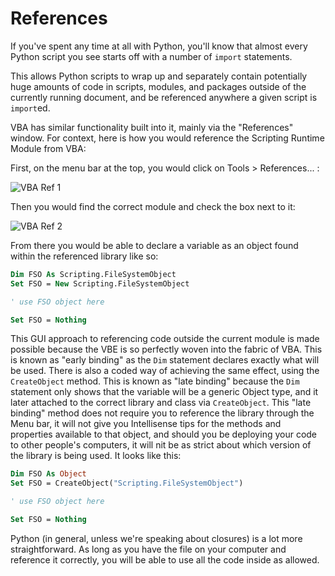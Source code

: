 # References

If you've spent any time at all with Python, you'll know that almost every Python script you see starts off with a number of `import` statements.

This allows Python scripts to wrap up and separately contain potentially huge amounts of code in scripts, modules, and packages outside of the currently running document, and be referenced anywhere a given script is `import`ed.

VBA has similar functionality built into it, mainly via the "References" window. For context, here is how you would reference the Scripting Runtime Module from VBA:

First, on the menu bar at the top, you would click on Tools > References... :

![VBA Ref 1](../images/vba_references_1.png)


Then you would find the correct module and check the box next to it:

![VBA Ref 2](../images/vba_references_2.png)


From there you would be able to declare a variable as an object found within the referenced library like so:

```vb
Dim FSO As Scripting.FileSystemObject
Set FSO = New Scripting.FileSystemObject

' use FSO object here

Set FSO = Nothing
```

This GUI approach to referencing code outside the current module is made possible because the VBE is so perfectly woven into the fabric of VBA. This is known as "early binding" as the `Dim` statement declares exactly what will be used. There is also a coded way of achieving the same effect, using the `CreateObject` method. This is known as "late binding" because the `Dim` statement only shows that the variable will be a generic Object type, and it later attached to the correct library and class via `CreateObject`. This "late binding" method does not require you to reference the library through the Menu bar, it will not give you Intellisense tips for the methods and properties available to that object, and should you be deploying your code to other people's computers, it will nit be as strict about which version of the library is being used. It looks like this:

```vb
Dim FSO As Object
Set FSO = CreateObject("Scripting.FileSystemObject")

' use FSO object here

Set FSO = Nothing
```
Python (in general, unless we're speaking about closures) is a lot more straightforward. As long as you have the file on your computer and reference it correctly, you will be able to use all the code inside as allowed.
